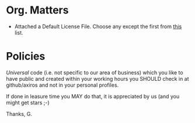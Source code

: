 # Org. Matters

 * Attached a Default License File. Choose any except the first from [this](img/wtfpl-strip.jpg) list.

# Policies

*Universal* code (i.e. not specific to our area of business) which you like to have public and created within your working hours you SHOULD check in at github/axiros and not in your personal profiles.

If done in leasure time you MAY do that, it is appreciated by us (and you might get stars ;-)




Thanks,
G.


